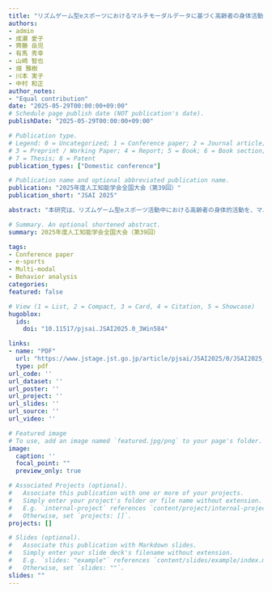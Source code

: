 ```yaml
---
title: "リズムゲーム型eスポーツにおけるマルチモーダルデータに基づく高齢者の身体活動分析"
authors:
- admin
- 成瀬 愛子
- 齊藤 岳児
- 有馬 秀幸
- 山崎 智也
- 畑 雅樹
- 川本 実子
- 中村 和正
author_notes:
- "Equal contribution"
date: "2025-05-29T00:00:00+09:00"
# Schedule page publish date (NOT publication's date).
publishDate: "2025-05-29T00:00:00+09:00"

# Publication type.
# Legend: 0 = Uncategorized; 1 = Conference paper; 2 = Journal article;
# 3 = Preprint / Working Paper; 4 = Report; 5 = Book; 6 = Book section;
# 7 = Thesis; 8 = Patent
publication_types: ["Domestic conference"]

# Publication name and optional abbreviated publication name.
publication: "2025年度人工知能学会全国大会（第39回）"
publication_short: "JSAI 2025"

abstract: "本研究は、リズムゲーム型eスポーツ活動中における高齢者の身体的活動を、マルチモーダルデータを用いて分析したものである。eスポーツは、年齢や体力に関係なく参加可能な活動として注目されているが、高齢者への具体的な影響についてのエビデンスは限られている。本研究では、高齢者がリズムゲームをプレイする際の様子を、心拍データを収集すフィットネストラッカー、プレイ中の動作や表情を記録したビデオ映像、ならびにゲーム画面の記録を統合して解析した。その結果、ゲームプレイ中における心拍数の上昇が適度な身体的負荷を示すことが確認された。また、ゲーム画面の特徴とプレイヤー行動を統合して分析することで、高齢者の身体的活動をより包括的に評価する手法への展望が得られた。"

# Summary. An optional shortened abstract.
summary: 2025年度人工知能学会全国大会（第39回）

tags:
- Conference paper
- e-sports
- Multi-modal
- Behavior analysis
categories: 
featured: false

# View (1 = List, 2 = Compact, 3 = Card, 4 = Citation, 5 = Showcase)
hugoblox:
  ids:
    doi: "10.11517/pjsai.JSAI2025.0_3Win584"

links:
- name: "PDF"
  url: "https://www.jstage.jst.go.jp/article/pjsai/JSAI2025/0/JSAI2025_3Win584/_article/-char/ja"
  type: pdf
url_code: ''
url_dataset: ''
url_poster: ''
url_project: ''
url_slides: ''
url_source: ''
url_video: ''

# Featured image
# To use, add an image named `featured.jpg/png` to your page's folder. 
image:
  caption: ''
  focal_point: ""
  preview_only: true

# Associated Projects (optional).
#   Associate this publication with one or more of your projects.
#   Simply enter your project's folder or file name without extension.
#   E.g. `internal-project` references `content/project/internal-project/index.md`.
#   Otherwise, set `projects: []`.
projects: []

# Slides (optional).
#   Associate this publication with Markdown slides.
#   Simply enter your slide deck's filename without extension.
#   E.g. `slides: "example"` references `content/slides/example/index.md`.
#   Otherwise, set `slides: ""`.
slides: ""
---
```

